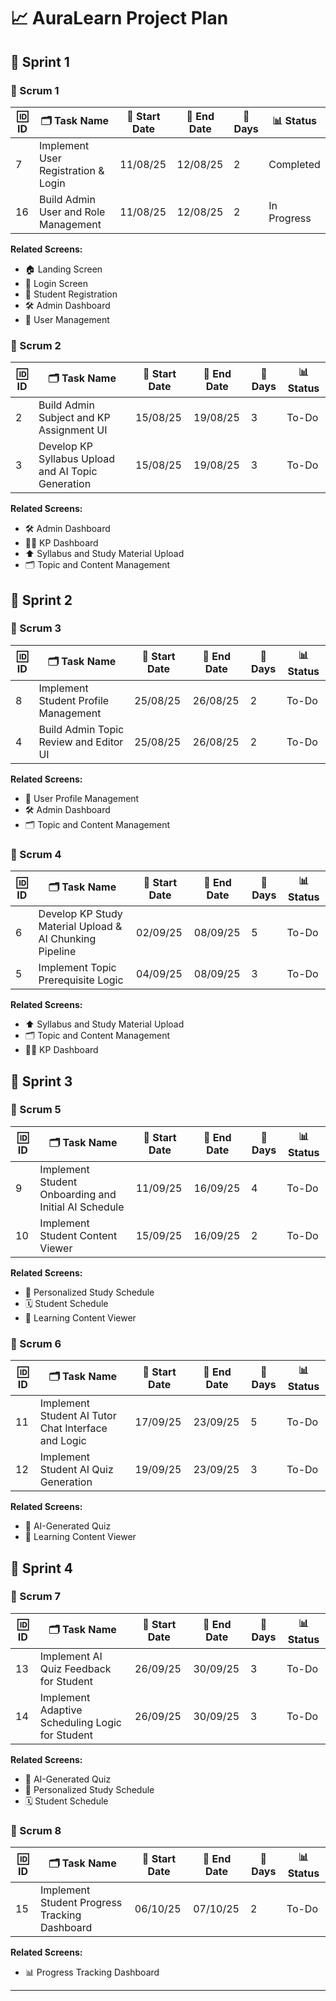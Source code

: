 # 📈 AuraLearn Project Plan

## 🚀 Sprint 1

### 📝 Scrum 1
| 🆔 ID  | 🗂️ Task Name                                         | 📅 Start Date | 📅 End Date   | 📆 Days | 📊 Status   |
|-----|---------------------------------------------------|------------|------------|------|----------|
| 7   | Implement User Registration & Login               | 11/08/25   | 12/08/25   | 2    | Completed |
| 16  | Build Admin User and Role Management              | 11/08/25   | 12/08/25   | 2    | In Progress |

**Related Screens:**
- 🏠 Landing Screen
- 🔐 Login Screen
- 📝 Student Registration
- 🛠️ Admin Dashboard
- 👥 User Management

### 📝 Scrum 2
| 🆔 ID  | 🗂️ Task Name                                    | 📅 Start Date | 📅 End Date   | 📆 Days | 📊 Status   |
|-----|---------------------------------------------------|------------|------------|------|----------|
| 2   | Build Admin Subject and KP Assignment UI          | 15/08/25   | 19/08/25   | 3    | To-Do    |
| 3   | Develop KP Syllabus Upload and AI Topic Generation| 15/08/25   | 19/08/25   | 3    | To-Do    |

**Related Screens:**
- 🛠️ Admin Dashboard
- 🧑‍🏫 KP Dashboard
- ⬆️ Syllabus and Study Material Upload
- 🗂️ Topic and Content Management

## 🚀 Sprint 2

### 📝 Scrum 3
| 🆔 ID  | 🗂️ Task Name                                    | 📅 Start Date | 📅 End Date   | 📆 Days | 📊 Status   |
|-----|---------------------------------------------------|------------|------------|------|----------|
| 8   | Implement Student Profile Management              | 25/08/25   | 26/08/25   | 2    | To-Do    |
| 4   | Build Admin Topic Review and Editor UI            | 25/08/25   | 26/08/25   | 2    | To-Do    |

**Related Screens:**
- 👤 User Profile Management
- 🛠️ Admin Dashboard
- 🗂️ Topic and Content Management

### 📝 Scrum 4
| 🆔 ID  | 🗂️ Task Name                                    | 📅 Start Date | 📅 End Date   | 📆 Days | 📊 Status   |
|-----|---------------------------------------------------|------------|------------|------|----------|
| 6   | Develop KP Study Material Upload & AI Chunking Pipeline | 02/09/25 | 08/09/25 | 5    | To-Do    |
| 5   | Implement Topic Prerequisite Logic                | 04/09/25   | 08/09/25   | 3    | To-Do    |

**Related Screens:**
- ⬆️ Syllabus and Study Material Upload
- 🗂️ Topic and Content Management
- 🧑‍🏫 KP Dashboard

## 🚀 Sprint 3

### 📝 Scrum 5
| 🆔 ID  | 🗂️ Task Name                                    | 📅 Start Date | 📅 End Date   | 📆 Days | 📊 Status   |
|-----|---------------------------------------------------|------------|------------|------|----------|
| 9   | Implement Student Onboarding and Initial AI Schedule | 11/09/25 | 16/09/25 | 4    | To-Do    |
| 10  | Implement Student Content Viewer                  | 15/09/25   | 16/09/25   | 2    | To-Do    |

**Related Screens:**
- 📅 Personalized Study Schedule
- 🗓️ Student Schedule
- 📖 Learning Content Viewer

### 📝 Scrum 6
| 🆔 ID  | 🗂️ Task Name                                    | 📅 Start Date | 📅 End Date   | 📆 Days | 📊 Status   |
|-----|---------------------------------------------------|------------|------------|------|----------|
| 11  | Implement Student AI Tutor Chat Interface and Logic | 17/09/25 | 23/09/25 | 5    | To-Do    |
| 12  | Implement Student AI Quiz Generation              | 19/09/25   | 23/09/25   | 3    | To-Do    |

**Related Screens:**
- 🧠 AI-Generated Quiz
- 📖 Learning Content Viewer

## 🚀 Sprint 4

### 📝 Scrum 7
| 🆔 ID  | 🗂️ Task Name                                    | 📅 Start Date | 📅 End Date   | 📆 Days | 📊 Status   |
|-----|---------------------------------------------------|------------|------------|------|----------|
| 13  | Implement AI Quiz Feedback for Student            | 26/09/25   | 30/09/25   | 3    | To-Do    |
| 14  | Implement Adaptive Scheduling Logic for Student   | 26/09/25   | 30/09/25   | 3    | To-Do    |

**Related Screens:**
- 🧠 AI-Generated Quiz
- 📅 Personalized Study Schedule
- 🗓️ Student Schedule

### 📝 Scrum 8
| 🆔 ID  | 🗂️ Task Name                                    | 📅 Start Date | 📅 End Date   | 📆 Days | 📊 Status   |
|-----|---------------------------------------------------|------------|------------|------|----------|
| 15  | Implement Student Progress Tracking Dashboard     | 06/10/25   | 07/10/25   | 2    | To-Do    |

**Related Screens:**
- 📊 Progress Tracking Dashboard

---
